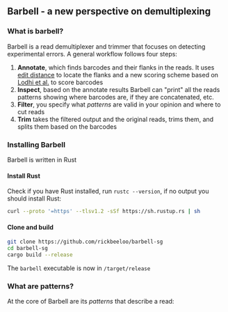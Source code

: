 ## Barbell - a new perspective on demultiplexing

### What is barbell?
Barbell is a read demultiplexer and trimmer that focuses on detecting experimental errors. A general workflow follows four steps:
1. **Annotate**, which finds barcodes and their flanks in the reads. It uses [edit distance](https://www.biorxiv.org/content/10.1101/2025.07.22.666207v1) to locate the flanks and a new scoring scheme based on [Lodhi et al.](https://www.jmlr.org/papers/v2/lodhi02a.html) to score barcodes
2. **Inspect**, based on the annotate results Barbell can "print" all the reads patterns showing where barcodes are, if they are concatenated, etc. 
3. **Filter**, you specify what *patterns* are valid in your opinion and where to cut reads
4. **Trim** takes the filtered output and the original reads, trims them, and splits them based on the barcodes

### Installing Barbell
Barbell is written in Rust

#### Install Rust
Check if you have Rust installed, run `rustc --version`, if no output you should install Rust:

```bash
curl --proto '=https' --tlsv1.2 -sSf https://sh.rustup.rs | sh
```

#### Clone and build
```bash
git clone https://github.com/rickbeeloo/barbell-sg
cd barbell-sg
cargo build --release
```
The `barbell` executable is now in `/target/release` 


### What are patterns?
At  the core of Barbell are its *patterns* that describe a read:

